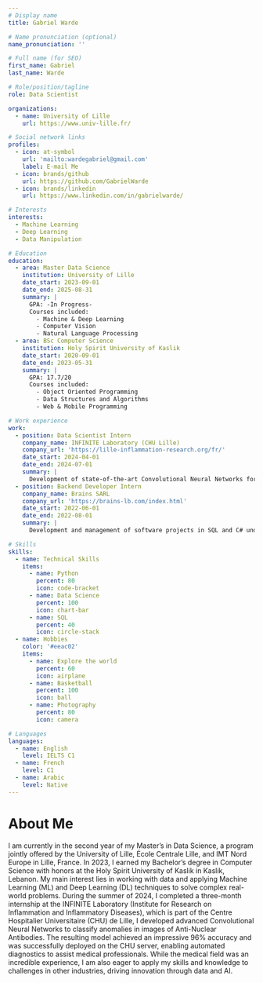 ```yaml
---
# Display name
title: Gabriel Warde

# Name pronunciation (optional)
name_pronunciation: ''

# Full name (for SEO)
first_name: Gabriel
last_name: Warde

# Role/position/tagline
role: Data Scientist

organizations:
  - name: University of Lille
    url: https://www.univ-lille.fr/

# Social network links
profiles:
  - icon: at-symbol
    url: 'mailto:wardegabriel@gmail.com'
    label: E-mail Me
  - icon: brands/github
    url: https://github.com/GabrielWarde
  - icon: brands/linkedin
    url: https://www.linkedin.com/in/gabrielwarde/

# Interests
interests:
  - Machine Learning
  - Deep Learning
  - Data Manipulation

# Education
education:
  - area: Master Data Science
    institution: University of Lille
    date_start: 2023-09-01
    date_end: 2025-08-31
    summary: |
      GPA: -In Progress-
      Courses included:
        - Machine & Deep Learning
        - Computer Vision
        - Natural Language Processing
  - area: BSc Computer Science
    institution: Holy Spirit University of Kaslik
    date_start: 2020-09-01
    date_end: 2023-05-31
    summary: |
      GPA: 17.7/20
      Courses included:
        - Object Oriented Programming
        - Data Structures and Algorithms
        - Web & Mobile Programming

# Work experience
work:
  - position: Data Scientist Intern
    company_name: INFINITE Laboratory (CHU Lille)
    company_url: 'https://lille-inflammation-research.org/fr/'
    date_start: 2024-04-01
    date_end: 2024-07-01
    summary: |
      Development of state-of-the-art Convolutional Neural Networks for the classification of anomalies on images of Anti-Nuclear Antibodies. The most efficient model, achieving an accuracy rate of 96%, was deployed on the Lille University Hospital server for continuous use.
  - position: Backend Developer Intern
    company_name: Brains SARL
    company_url: 'https://brains-lb.com/index.html'
    date_start: 2022-06-01
    date_end: 2022-08-01
    summary: |
      Development and management of software projects in SQL and C# under .NET for local and international companies, including the design of invoicing systems and the creation of databases. Projects delivered on time with a high level of customer satisfaction.

# Skills
skills:
  - name: Technical Skills
    items:
      - name: Python
        percent: 80
        icon: code-bracket
      - name: Data Science
        percent: 100
        icon: chart-bar
      - name: SQL
        percent: 40
        icon: circle-stack
  - name: Hobbies
    color: '#eeac02'
    items:
      - name: Explore the world
        percent: 60
        icon: airplane
      - name: Basketball
        percent: 100
        icon: ball
      - name: Photography
        percent: 80
        icon: camera

# Languages
languages:
  - name: English
    level: IELTS C1
  - name: French
    level: C1
  - name: Arabic
    level: Native
---
```

# About Me
I am currently in the second year of my Master’s in Data Science, a program jointly offered by the University of Lille, École Centrale Lille, and IMT Nord Europe in Lille, France. In 2023, I earned my Bachelor’s degree in Computer Science with honors at the Holy Spirit University of Kaslik in Kaslik, Lebanon. My main interest lies in working with data and applying Machine Learning (ML) and Deep Learning (DL) techniques to solve complex real-world problems. During the summer of 2024, I completed a three-month internship at the INFINITE Laboratory (Institute for Research on Inflammation and Inflammatory Diseases), which is part of the Centre Hospitalier Universitaire (CHU) de Lille, I developed advanced Convolutional Neural Networks to classify anomalies in images of Anti-Nuclear Antibodies. The resulting model achieved an impressive 96% accuracy and was successfully deployed on the CHU server, enabling automated diagnostics to assist medical professionals. While the medical field was an incredible experience, I am also eager to apply my skills and knowledge to challenges in other industries, driving innovation through data and AI.

